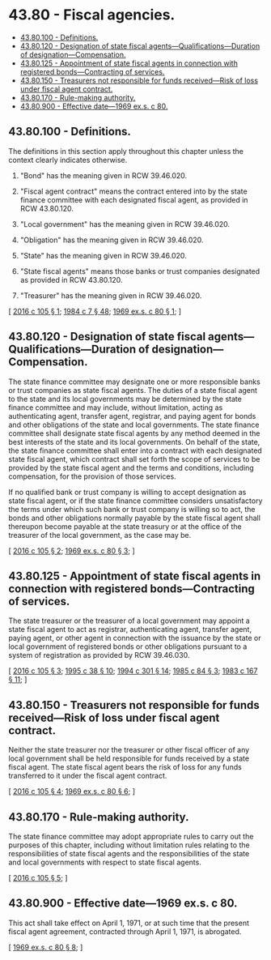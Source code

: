 # 43.80 - Fiscal agencies.
* [43.80.100 - Definitions.](#4380100---definitions)
* [43.80.120 - Designation of state fiscal agents—Qualifications—Duration of designation—Compensation.](#4380120---designation-of-state-fiscal-agentsqualificationsduration-of-designationcompensation)
* [43.80.125 - Appointment of state fiscal agents in connection with registered bonds—Contracting of services.](#4380125---appointment-of-state-fiscal-agents-in-connection-with-registered-bondscontracting-of-services)
* [43.80.150 - Treasurers not responsible for funds received—Risk of loss under fiscal agent contract.](#4380150---treasurers-not-responsible-for-funds-receivedrisk-of-loss-under-fiscal-agent-contract)
* [43.80.170 - Rule-making authority.](#4380170---rule-making-authority)
* [43.80.900 - Effective date—1969 ex.s. c 80.](#4380900---effective-date1969-exs-c-80)
## 43.80.100 - Definitions.
The definitions in this section apply throughout this chapter unless the context clearly indicates otherwise.

1. "Bond" has the meaning given in RCW 39.46.020.

2. "Fiscal agent contract" means the contract entered into by the state finance committee with each designated fiscal agent, as provided in RCW 43.80.120.

3. "Local government" has the meaning given in RCW 39.46.020.

4. "Obligation" has the meaning given in RCW 39.46.020.

5. "State" has the meaning given in RCW 39.46.020.

6. "State fiscal agents" means those banks or trust companies designated as provided in RCW 43.80.120.

7. "Treasurer" has the meaning given in RCW 39.46.020.

\[ [2016 c 105 § 1](https://lawfilesext.leg.wa.gov/biennium/2015-16/Pdf/Bills/Session%20Laws/House/2741.SL.pdf?cite=2016%20c%20105%20§%201); [1984 c 7 § 48](https://leg.wa.gov/CodeReviser/documents/sessionlaw/1984c7.pdf?cite=1984%20c%207%20§%2048); [1969 ex.s. c 80 § 1](https://leg.wa.gov/CodeReviser/documents/sessionlaw/1969ex1c80.pdf?cite=1969%20ex.s.%20c%2080%20§%201); \]

## 43.80.120 - Designation of state fiscal agents—Qualifications—Duration of designation—Compensation.
The state finance committee may designate one or more responsible banks or trust companies as state fiscal agents. The duties of a state fiscal agent to the state and its local governments may be determined by the state finance committee and may include, without limitation, acting as authenticating agent, transfer agent, registrar, and paying agent for bonds and other obligations of the state and local governments. The state finance committee shall designate state fiscal agents by any method deemed in the best interests of the state and its local governments. On behalf of the state, the state finance committee shall enter into a contract with each designated state fiscal agent, which contract shall set forth the scope of services to be provided by the state fiscal agent and the terms and conditions, including compensation, for the provision of those services.

If no qualified bank or trust company is willing to accept designation as state fiscal agent, or if the state finance committee considers unsatisfactory the terms under which such bank or trust company is willing so to act, the bonds and other obligations normally payable by the state fiscal agent shall thereupon become payable at the state treasury or at the office of the treasurer of the local government, as the case may be.

\[ [2016 c 105 § 2](https://lawfilesext.leg.wa.gov/biennium/2015-16/Pdf/Bills/Session%20Laws/House/2741.SL.pdf?cite=2016%20c%20105%20§%202); [1969 ex.s. c 80 § 3](https://leg.wa.gov/CodeReviser/documents/sessionlaw/1969ex1c80.pdf?cite=1969%20ex.s.%20c%2080%20§%203); \]

## 43.80.125 - Appointment of state fiscal agents in connection with registered bonds—Contracting of services.
The state treasurer or the treasurer of a local government may appoint a state fiscal agent to act as registrar, authenticating agent, transfer agent, paying agent, or other agent in connection with the issuance by the state or local government of registered bonds or other obligations pursuant to a system of registration as provided by RCW 39.46.030.

\[ [2016 c 105 § 3](https://lawfilesext.leg.wa.gov/biennium/2015-16/Pdf/Bills/Session%20Laws/House/2741.SL.pdf?cite=2016%20c%20105%20§%203); [1995 c 38 § 10](https://lawfilesext.leg.wa.gov/biennium/1995-96/Pdf/Bills/Session%20Laws/Senate/5098.SL.pdf?cite=1995%20c%2038%20§%2010); [1994 c 301 § 14](https://lawfilesext.leg.wa.gov/biennium/1993-94/Pdf/Bills/Session%20Laws/Senate/5372-S2.SL.pdf?cite=1994%20c%20301%20§%2014); [1985 c 84 § 3](https://leg.wa.gov/CodeReviser/documents/sessionlaw/1985c84.pdf?cite=1985%20c%2084%20§%203); [1983 c 167 § 11](https://leg.wa.gov/CodeReviser/documents/sessionlaw/1983c167.pdf?cite=1983%20c%20167%20§%2011); \]

## 43.80.150 - Treasurers not responsible for funds received—Risk of loss under fiscal agent contract.
Neither the state treasurer nor the treasurer or other fiscal officer of any local government shall be held responsible for funds received by a state fiscal agent. The state fiscal agent bears the risk of loss for any funds transferred to it under the fiscal agent contract.

\[ [2016 c 105 § 4](https://lawfilesext.leg.wa.gov/biennium/2015-16/Pdf/Bills/Session%20Laws/House/2741.SL.pdf?cite=2016%20c%20105%20§%204); [1969 ex.s. c 80 § 6](https://leg.wa.gov/CodeReviser/documents/sessionlaw/1969ex1c80.pdf?cite=1969%20ex.s.%20c%2080%20§%206); \]

## 43.80.170 - Rule-making authority.
The state finance committee may adopt appropriate rules to carry out the purposes of this chapter, including without limitation rules relating to the responsibilities of state fiscal agents and the responsibilities of the state and local governments with respect to state fiscal agents.

\[ [2016 c 105 § 5](https://lawfilesext.leg.wa.gov/biennium/2015-16/Pdf/Bills/Session%20Laws/House/2741.SL.pdf?cite=2016%20c%20105%20§%205); \]

## 43.80.900 - Effective date—1969 ex.s. c 80.
This act shall take effect on April 1, 1971, or at such time that the present fiscal agent agreement, contracted through April 1, 1971, is abrogated.

\[ [1969 ex.s. c 80 § 8](https://leg.wa.gov/CodeReviser/documents/sessionlaw/1969ex1c80.pdf?cite=1969%20ex.s.%20c%2080%20§%208); \]

